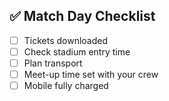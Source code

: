 ## ✅ Match Day Checklist

- [ ] Tickets downloaded
- [ ] Check stadium entry time
- [ ] Plan transport
- [ ] Meet-up time set with your crew
- [ ] Mobile fully charged